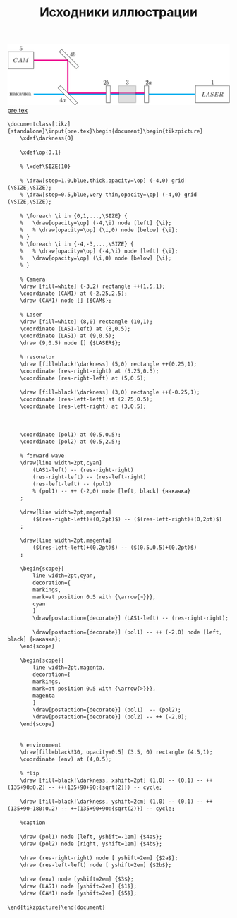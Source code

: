 ﻿---
title: "Исходники иллюстрации"
type: "notpost"
---
<a class="imag2" href="/cook/gallery/tikzpicture_c5d6e40173f24e9058f14be8a1b2df6c.tex"><img src="/cook/gallery/tikzpicture_c5d6e40173f24e9058f14be8a1b2df6c.pdf.jpg" alt=""></a>
<a href="/cook/gallery/pre">pre.tex</a>
<pre><code class="language-latex">\documentclass[tikz]{standalone}\input{pre.tex}\begin{document}\begin{tikzpicture}
	\xdef\darkness{0}
	
    \xdef\op{0.1}

    % \xdef\SIZE{10}

    % \draw[step=1.0,blue,thick,opacity=\op] (-4,0) grid (\SIZE,\SIZE);
    % \draw[step=0.5,blue,very thin,opacity=\op] (-4,0) grid (\SIZE,\SIZE);

    % \foreach \i in {0,1,...,\SIZE} {
    %   \draw[opacity=\op] (-4,\i) node [left] {\i};
    %   % \draw[opacity=\op] (\i,0) node [below] {\i};
    % }
    % \foreach \i in {-4,-3,...,\SIZE} {
    %   % \draw[opacity=\op] (-4,\i) node [left] {\i};
    %   \draw[opacity=\op] (\i,0) node [below] {\i};
    % }    

	% Camera
    \draw [fill=white] (-3,2) rectangle ++(1.5,1);
    \coordinate (CAM1) at (-2.25,2.5);
    \draw (CAM1) node [] {$CAM$};

    % Laser
    \draw [fill=white] (8,0) rectangle (10,1);
    \coordinate (LAS1-left) at (8,0.5);
    \coordinate (LAS1) at (9,0.5);
    \draw (9,0.5) node [] {$LASER$};

    % resonator
    \draw [fill=black!\darkness] (5,0) rectangle ++(0.25,1);
    \coordinate (res-right-right) at (5.25,0.5);
    \coordinate (res-right-left) at (5,0.5);

    \draw [fill=black!\darkness] (3,0) rectangle ++(-0.25,1);
    \coordinate (res-left-left) at (2.75,0.5);
    \coordinate (res-left-right) at (3,0.5);    



    \coordinate (pol1) at (0.5,0.5);    
    \coordinate (pol2) at (0.5,2.5);    

    % forward wave
    \draw[line width=2pt,cyan] 
    	(LAS1-left) -- (res-right-right)
    	(res-right-left) -- (res-left-right)
    	(res-left-left) -- (pol1) 
    	% (pol1) -- ++ (-2,0) node [left, black] {накачка}
    ;

    \draw[line width=2pt,magenta] 
        ($(res-right-left)+(0,2pt)$) -- ($(res-left-right)+(0,2pt)$)
    ;

    \draw[line width=2pt,magenta] 
        ($(res-left-left)+(0,2pt)$) -- ($(0.5,0.5)+(0,2pt)$)
    ;    

    \begin{scope}[
        line width=2pt,cyan,
        decoration={
        markings,
        mark=at position 0.5 with {\arrow{>}}},
        cyan
        ] 
        \draw[postaction={decorate}] (LAS1-left) -- (res-right-right);

        \draw[postaction={decorate}] (pol1) -- ++ (-2,0) node [left, black] {накачка};
    \end{scope}

    \begin{scope}[
        line width=2pt,magenta,
        decoration={
        markings,
        mark=at position 0.5 with {\arrow{>}}},
        magenta
        ] 
        \draw[postaction={decorate}] (pol1)  -- (pol2);
        \draw[postaction={decorate}] (pol2) -- ++ (-2,0);
    \end{scope}


    % environment 
    \draw[fill=black!30, opacity=0.5] (3.5, 0) rectangle (4.5,1);
    \coordinate (env) at (4,0.5);

    % flip
    \draw [fill=black!\darkness, xshift=2pt] (1,0) -- (0,1) -- ++(135+90:0.2) -- ++(135+90+90:{sqrt(2)}) -- cycle;

    \draw [fill=black!\darkness, yshift=2cm] (1,0) -- (0,1) -- ++(135+90-180:0.2) -- ++(135+90+90:{sqrt(2)}) -- cycle;

    %caption

    \draw (pol1) node [left, yshift=-1em] {$4a$};
    \draw (pol2) node [right, yshift=1em] {$4b$};

    \draw (res-right-right) node [ yshift=2em] {$2a$};
    \draw (res-left-left) node [ yshift=2em] {$2b$}; 

    \draw (env) node [yshift=2em] {$3$};    
    \draw (LAS1) node [yshift=2em] {$1$};    
    \draw (CAM1) node [yshift=2em] {$5$};    

\end{tikzpicture}\end{document}</code></pre>
